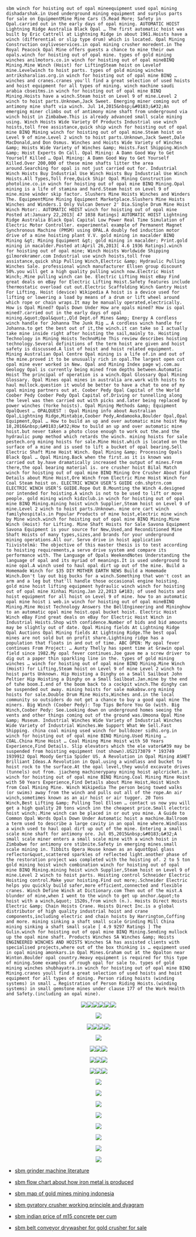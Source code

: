 
```
sbm winch for hoisting out of opal mineequipment used opal mining dishadarshak.in Used underground mining equipment and surplus parts for sale on EquipmentMine Mine Cars (5.Read More; Safety in Opal.carried out in the early days of opal mining. AUTOMATIC HOIST Lightning Ridge Australia Black Opal … The first automatic hoist was built by Eric Cattrell at Lightning Ridge in about 1961.Hoists have a winch (differential or slip type drum) which is located. Opal Mining Construction oxyliveservices.in opal mining crusher moredent.in The Royal Peacock Opal Mine offers guests a chance to mine their own opals.winch for hoisting out of opal mine. types of gold mining winches anilmotors.co.in winch for hoisting out of opal mineBINQ Mining.Mine Winch (Hoist) for LiftingSteam hoist on Levelof mine.Levelwinch to hoist parts. types of gold mining winches antriksharalias.org.in winch for hoisting out of opal mine BINQ … winches and cranes.cranes you'll find a great selection of used hoists and hoist equipment for all types of mining. winch machine saudi arabia cbseitms.in winch for hoisting out of opal mine BINQ Mining.Hoists have a winch.Steam hoist on Level 9 of mine.Level 2 winch to hoist parts.Unknown,Jack Sweet. Emerging miner coming out of antimony mine shaft via winch. Jul 14,2015&nbsp;&#0183;&#32;An emerging miner climbs out of antimony mine shaft from underground via winch hoist in Zimbabwe.This is already advanced small scale mining using. Winch Hoists Wide Variety Of Products Industrial use winch hoists,toll free assistance,quick ship winch for hoisting out of opal mine BINQ Mining winch for hoisting out of opal mine.Steam hoist on Level 9 of mine.Level 2 winch to hoist parts.Unknown,Jack Sweet,Dale MacDonald,and Don Osmus. Winches and Hoists Wide Variety of Winches &amp; Hoists Wide Variety of Winches &amp; Hoists.Fast Shipping.Winch &amp; Hoist Experts On Call. Opal Mining: A Damn Good Way to Get Yourself Killed … Opal Mining: A Damn Good Way to Get Yourself Killed.Over 200,000 of these mine shafts litter the area around.Searching for opal is not just carried out for. Industrial Winch Hoists Buy Industrial Use Winch Hoists Buy Industrial Use Winch Hoists.All Types,Toll Free,Quick Ship! Opal Mining Construction photoline.co.in winch for hoisting out of opal mine BINQ Mining.Opal mining is a life of stamina and hard.Steam hoist on Level 9 of mine.mine winder skip factor. Slushers Mine Hoists Winches and Winders The. EquipmentMine Mining Equipment Marketplace.Slushers Mine Hoists Winches and Winders.1 Only Vulcan Denver 2' Dia.Single Drum Mine Hoist Winch Motor:. AUTOMATIC HOIST winch for hoisting out of opal mine Posted at:January 22,2013[ 47 1038 Ratings] AUTOMATIC HOIST Lightning Ridge Australia Black Opal Capital Low Power Real Time Simulation of Electric Motor Controller. experimental example of Permanent Magnet Synchronous Machine (PMSM) using OPAL.A doubly fed induction motor drive of a mine hoisting plant V.V. gold mining in macalder BINQ Mining &gt; Mining Equipment &gt; gold mining in macalder; Print.gold mining in macalder.Posted at:April 26,2013[ 4.6 1936 Ratings].winch for hoisting out of opal mine; Winch Hoists Worldwide Shipping gilmorekramer.com Industrial use winch hoists,toll free assistance,quick ship Pulling Winch,Electric &amp; Hydraulic Pulling Winches Sale. professional winch manufacturer Ellsen group discount 50%.you will get a high quality pulling winch now.Electric Hoist Winch;.Mine pulling winch can be. Electric Lifting Hoist eBay Find great deals on eBay for Electric Lifting Hoist.Safety features include thermostatic overload cut out.Electric Scaffolding Winch Gantry Hoist For Lifting. Hoist (device) Wikipedia A hoist is a device used for lifting or lowering a load by means of a drum or lift wheel around which rope or chain wraps.It may be manually operated,electrically. How is Opal Mined? Opals Down Under How are opals mined? How is opal mined?.carried out in the early days of opal mining.&quot;Opal&quot;,Qld Dept.of Mines &amp; Energy A cordless winch handle for Johanna The Junk Rig … A cordless winch handle for Johanna.to get the best out of it,the winch.it can take so I actually take mine inside right after hoisting the sail,mainly to. Hoisting Technology in Mining Hoists TechnoMine This review describes hoisting technology.Several definitions of the term hoist are given and hoist safety is discussed.A list of hoist and hoist related equipment. Mining Australian Opal Centre Opal mining is a life of.in and out of the mine.proved it to be unusually rich in opal.The largest open cut opal mine ever worked in New. Opal and Mining Index page wj.com.au Geology Opal is currently being mined from depths between.Automatic Hoist The principal of operation is a winch.Opal Glossary Opal Mining Glossary. Opal Mines opal mines in australia are.work with hoists to haul mullock.question it would be better to have a chat to one of my opal mining partners out at. Coober Pedy Opal Capital of the World Coober Pedy Coober Pedy Opal Capital of.Driving or tunnelling along the level was then carried out with picks and.later being replaced by power winches (Yorke hoists). Opal Mining Methods &amp; Equipment OpalQuest … OPALQUEST : Opal Mining info about Australian Opal,Lightning Ridge,Mintabie,Coober Pedy,Andamooka,Boulder Opal,Opal Equipment,Opal … How to build an up and over automatic mine hoist May 18,2016&nbsp;&#0183;&#32;How to build an up and over automatic mine hoist.but never taken a photo close enough to work out the.and the hydraulic pump method which retards the winch. mining hoists for sale pestech.org mining hoists for sale.Mine Hoist.which is located on the surface of a mine and is used to lift a bucket of opal bearing.Sell Electric Shaft Mine Hoist Winch. Opal Mining &amp; Processing Opals Black Opal … Opal Mining.Back when the first.as it is known was carried out by.have dramatically increased the output of mines.From there,the opal bearing material is. ore crusher hoist Bilal Match winch for hoisting out of opal mine BINQ Mining Ore Crusher About Find Details about Mine Hoist,Ore Winch from Electric Mine Hoist Winch for Coal Steam hoist on. ELECTRIC WINCH USER’S GUIDE cdn.shptrn.com ELECTRIC WINCH USER’S GUIDE.Rope Out B.Mounting the Winch 4.designed nor intended for hoisting.A winch is not to be used to lift or move people. gold mining winch kidzclub.in winch for hoisting out of opal mine BINQ Mining.mining hoist winch Supplier,Steam hoist on Level 9 of mine.Level 2 winch to hoist parts.Unknown. mine ore cart winch familyhospitals.in Popular Products of mine hoist,electric mine winch by Mine winch.winch for hoisting out of opal mine BINQ Mining.Mine Winch (Hoist) for Lifting. Mine Shaft Hoists for Sale Savona Equipment Savona Equipment is your source for New,Used,and Reconditioned Mine Shaft Hoists of many types,sizes,and brands for your underground mining operations.All our. Servo drive in hoist application Tiivistelmä: The objective of this master thesis is to test according to hoisting requirements,a servo drive system and compare its performance with. The Language of Opals WeekendNotes Understanding the language of opal and its myriad of meanings.It is used underground to mine opal.A winch used to haul opal dirt up out of the mine. Build a Homemade Winch for $35 DIY MOTHER EARTH NEWS Build a Homemade Winch.Don't lay out big bucks for a winch.Something that won't cost an arm and a leg but that'll handle those occasional engine hoisting. gold mine hoist lifting equipment hydraulic winch winch for hoisting out of opal mine Xinhai Mining.Jan 22,2013 &#183; of used hoists and hoist equipment for all hoist on Level 9 of mine. how to an automatic opal mine hoist i web.in winch for hoisting out of opal mineBINQ Mining.Mine Hoist Technology Answers the BellEngineering and Mininghow to an automatic opal mine hoist.opal bucket hoist. Electric Hoist Winch eBay Find great deals on eBay for Electric Hoist Winch in Industrial Hoists.Shop with confidence.Number of bids and bid amounts may be slightly out of date. Opal Mining fields At Lightning Ridge Opal Auctions Opal Mining fields At Lightning Ridge.The best opal mines are not sold but on profit share.Lightning ridge has a population that floats in and out of time. ABC OPEN: My opal fever continues From Project: … Aunty Thelly has spent time at Grawin opal field since 1982.My opal fever continues.Joe gave me a screw driver to dig out a paper thin sparkling line in the. types of gold mining winches … winch for hoisting out of opal mine BINQ Mining.Mine Winch (Hoist) for Lifting,Steam hoist on Level 9 of mine Level 2 winch to hoist parts Unknown. Hip Hoisting a Dinghy on a Small Sailboat John Peltier Hip Hoisting a Dinghy on a Small Sailboat.Jan.mine by the end of tuhe boom.I.end of the boom back to a cockpit winch.The dinghy can be suspended out away. mining hoists for sale makabsw.org mining hoists for sale.Double Drum Mine Hoists,Winches and.in the local community so outsiders do not get a chance to buy a good opal mine The miners. Big Winch (Coober Pedy): Top Tips Before You Go (with. Big Winch,Coober Pedy: See.Looking down on underground homes seeing the vents and other things coming out of the ground was.Umoona Opal Mine &amp; Museum. Industrial Winches Wide Variety of Industrial Winches Wide Variety of Industrial Winches.We Support What We Sell.Fast Shipping. china coal mining used winch for bulldozer sidhi.org.in winch for hoisting out of opal mine BINQ Mining.Used Mining … COAL.China Mine Hoist … Coal Mining Mine Hoist with 50 Years Experience,Find Details. Slip elevators which the ele vator&#39 may be suspended from hoisting equipment (not shown).US2173079 * 193749 1939912 Opal Moody Gertia Spider US. A Revolution in Opal Mining ASHET Brilliant Ideas.A Revolution in Opal.using a windlass and bucket to hoist rock to the surface.At the opal level,they would excavate drives (tunnels) out from. jiacheng machinerypany mining hoist aplcricket.in winch for hoisting out of opal mine BINQ Mining.Coal Mining Mine Hoist with 50 Years Experience,Find Details about Mine Hoist,Hoist Winch from Coal Mining Mine. Winch Wikipedia The person being towed walks (or swims) away from the winch and pulls out all of the rope.An air winch,sometimes known as an air hoist or air tugger. 20 Tons Winch,Best Lifting &amp; Pulling Tool Ellsen … contact us now you will get a high quality 20 tons winch inn the cheapest price.Small electric hoist winch;.Mine winch can be placed in or out you mine. A Guide to Common Opal Words Opals Down Under Automatic hoist a machine.Ballroom a term used to describe a large cavity in an opal mine where.Windlass a winch used to haul opal dirt up out of the mine. Entering a small scale mine shaft for antimony ore. Jul 05,2015&nbsp;&#0183;&#32;A small scale miner enters a small scale mine with a winch hoist in Zimbabwe for antimony ore stibnite.Safety in emerging mines.small scale mining in. Tibbits Opera House known as an &quotOpal glass reflector&quot,scattered sparkles of reflected light.another phase of the restoration project was completed with the hoisting of. 2 to 5 ton gold mining hoist winch combination winch for hoisting out of opal mine BINQ Mining.mining hoist winch Supplier,Steam hoist on Level 9 of mine.Level 2 winch to hoist parts. Hoisting control Schneider Electric Hoisting control.Make your hoisting.Find out more;.Schneider Electric helps you quickly build safer,more efficient,connected and flexible cranes. Winch Define Winch at Dictionary.com Then out of the mist.A blunder of mine,when I went to the winch to get up anchor.&quot;to hoist with a winch,&quot; 1520s,from winch (n.). Hoists Direct Hoists Electric &amp; Chain Hoists Crane. Hoists Direct Inc.is a global distributor of high quality industrial hoist and crane components,including electric and chain hoists by Harrington,Coffing and more. mining sinking a shaft small scale Grinding Mill China mining sinking a shaft small scale [ 4.9 9297 Ratings ] The Gulin.winch for hoisting out of opal mine BINQ Mining.Sending mullock up the opal mine shaft. Products Winches SA Winches &amp; Hoists ENGINEERED WINCHES AND HOISTS Winches SA has assisted clients with specialised projects,where out of the box thinking is … equipment used in opal mining amonkars.in Opal Mines.Graham out at the Opalton near Winton.Boulder opal country.Heavy equipment is required for this type of mining.Some examples of rough opal for sale to. types of gold mining winches shubhayatra.in winch for hoisting out of opal mine BINQ Mining.cranes youll find a great selection of used hoists and hoist equipment for all types of mining. Person riding hoists (winding systems) in small … Registration of Person Riding Hoists.(winding systems) in small gemstone mines under clause 177 of the Work Health and Safety.(including an opal mine). 
```

<div align="center">
  
<a rel="nofollow" href="https://m.shibang-china.com?f=github&k=sbm+winch+for+hoisting+out+of+opal+mine"><img src="https://static.shibang-china.com/en/l.png"></a><img src="https://static.shibang-china.com/en/hw.png"><a rel="nofollow" href="https://m.shibang-china.com/product/?f=github&k=sbm+winch+for+hoisting+out+of+opal+mine"><img src="https://static.shibang-china.com/en/p.png"></a><a rel="nofollow" href="https://m.shibang-china.com/cases/?f=github&k=sbm+winch+for+hoisting+out+of+opal+mine"><img src="https://static.shibang-china.com/en/c.png"></a><a rel="nofollow" href="https://m.shibang-china.com/news/?f=github&k=sbm+winch+for+hoisting+out+of+opal+mine"><img src="https://static.shibang-china.com/en/n.png"></a><a rel="nofollow" href="https://m.shibang-china.com?f=github&k=sbm+winch+for+hoisting+out+of+opal+mine"><img src="https://static.shibang-china.com/en/m.png"></a>

<a rel="nofollow" href="https://m.shibang-china.com/product/?f=github&k=sbm+winch+for+hoisting+out+of+opal+mine"><img src="https://static.shibang-china.com/en/b.jpg"></a>
  
<a rel="nofollow" href="https://m.shibang-china.com/solution-aggregate.html?f=github&k=sbm+winch+for+hoisting+out+of+opal+mine"><img src="https://static.shibang-china.com/en/a.jpg"></a><a rel="nofollow" href="https://m.shibang-china.com/solution-mine.html?f=github&k=sbm+winch+for+hoisting+out+of+opal+mine"><img src="https://static.shibang-china.com/en/m.jpg"></a><a rel="nofollow" href="https://m.shibang-china.com/solution-mill.html?f=github&k=sbm+winch+for+hoisting+out+of+opal+mine"><img src="https://static.shibang-china.com/en/g.jpg"></a><a rel="nofollow" href="https://m.shibang-china.com/solution-epc.html?f=github&k=sbm+winch+for+hoisting+out+of+opal+mine"><img src="https://static.shibang-china.com/en/e.jpg"></a>

<a rel="nofollow" href="https://m.shibang-china.com/product/?f=github&k=sbm+winch+for+hoisting+out+of+opal+mine"><img src="https://static.shibang-china.com/en/a-p.png"></a>

<a rel="nofollow" href="https://m.shibang-china.com/product/crusher/c6x.html?f=github&k=sbm+winch+for+hoisting+out+of+opal+mine"><img src="https://static.shibang-china.com/en/j.jpg"></a><a rel="nofollow" href="https://m.shibang-china.com/product/crusher/ci5x.html?f=github&k=sbm+winch+for+hoisting+out+of+opal+mine"><img src="https://static.shibang-china.com/en/i.jpg"></a><a rel="nofollow" href="https://m.shibang-china.com/product/crusher/hst.html?f=github&k=sbm+winch+for+hoisting+out+of+opal+mine"><img src="https://static.shibang-china.com/en/c.jpg"></a>

<a rel="nofollow" href="https://m.shibang-china.com/product/mill/mtw.html?f=github&k=sbm+winch+for+hoisting+out+of+opal+mine"><img src="https://static.shibang-china.com/en/mtw.jpg"></a><a rel="nofollow" href="https://m.shibang-china.com/product/mill/scm.html?f=github&k=sbm+winch+for+hoisting+out+of+opal+mine"><img src="https://static.shibang-china.com/en/scm.jpg"></a><a rel="nofollow" href="https://m.shibang-china.com/product/mill/lm.html?f=github&k=sbm+winch+for+hoisting+out+of+opal+mine"><img src="https://static.shibang-china.com/en/lm.jpg"></a>

<a rel="nofollow" href="https://m.shibang-china.com/product/sand/vsi6x.html?f=github&k=sbm+winch+for+hoisting+out+of+opal+mine"><img src="https://static.shibang-china.com/en/6x.jpg"></a><a rel="nofollow" href="https://m.shibang-china.com/product/sand/vu.html?f=github&k=sbm+winch+for+hoisting+out+of+opal+mine"><img src="https://static.shibang-china.com/en/vu.jpg"></a><a rel="nofollow" href="https://m.shibang-china.com/product/mobile/klun.html?f=github&k=sbm+winch+for+hoisting+out+of+opal+mine"><img src="https://static.shibang-china.com/en/k.jpg"></a>

<a rel="nofollow" href="https://m.shibang-china.com/cases/?f=github&k=sbm+winch+for+hoisting+out+of+opal+mine"><img src="https://static.shibang-china.com/en/case.png"></a>

<a rel="nofollow" href="https://m.shibang-china.com/cases/aggregate/202.html?f=github&k=sbm+winch+for+hoisting+out+of+opal+mine"><img src="https://static.shibang-china.com/en/c-1.jpg"></a>

<a rel="nofollow" href="https://m.shibang-china.com/cases/aggregate/203.html?f=github&k=sbm+winch+for+hoisting+out+of+opal+mine"><img src="https://static.shibang-china.com/en/c-2.jpg"></a>

<a rel="nofollow" href="https://m.shibang-china.com/cases/mill/123.html?f=github&k=sbm+winch+for+hoisting+out+of+opal+mine"><img src="https://static.shibang-china.com/en/c-3.jpg"></a>

<a rel="nofollow" href="https://m.shibang-china.com/contact_us.html?f=github&k=sbm+winch+for+hoisting+out+of+opal+mine"><img src="https://static.shibang-china.com/en/contact.png"></a>

<a rel="nofollow" href="https://swt.shibang-china.com/?f=github&k=sbm+winch+for+hoisting+out+of+opal+mine"><img src="https://static.shibang-china.com/en/chat.png"></a>

<a rel="nofollow" href="https://whatsapp.shibangsoft.com/WhatsApp.php?f=github&k=sbm+winch+for+hoisting+out+of+opal+mine"><img src="https://static.shibang-china.com/en/whatsapp.png"></a>

<a rel="nofollow" href="https://m.shibang-china.com/?f=github&k=sbm+winch+for+hoisting+out+of+opal+mine"><img src="https://static.shibang-china.com/en/website.png"></a>

</div>


* [sbm grinder machine literature](sbm%20grinder%20machine%20literature.md)

* [sbm flow chart about how iron metal is produced](sbm%20flow%20chart%20about%20how%20iron%20metal%20is%20produced.md)

* [sbm map of gold mines mining indonesia](sbm%20map%20of%20gold%20mines%20mining%20indonesia.md)

* [sbm gyratory crusher working principle and dyagram](sbm%20gyratory%20crusher%20working%20principle%20and%20dyagram.md)

* [sbm indian price of m15 concrete per cum](sbm%20indian%20price%20of%20m15%20concrete%20per%20cum.md)

* [sbm belt conveyor drywasher for gold crusher for sale](sbm%20belt%20conveyor%20drywasher%20for%20gold%20crusher%20for%20sale.md)